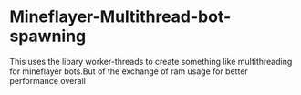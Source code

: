 # Mineflayer-Multithread-bot-spawning

This uses the libary worker-threads to create something like multithreading for mineflayer bots.But of the exchange of ram usage for better performance overall
